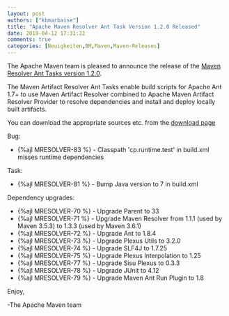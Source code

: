 ```yaml
---
layout: post
authors: ["khmarbaise"]
title: "Apache Maven Resolver Ant Task Version 1.2.0 Released"
date: 2019-04-12 17:31:22
comments: true
categories: [Neuigkeiten,BM,Maven,Maven-Releases]
---
```

The Apache Maven team is pleased to announce the release of the [Maven 
Resolver Ant Tasks version 1.2.0](https://maven.apache.org/resolver-ant-tasks/).

The Maven Artifact Resolver Ant Tasks enable build scripts for Apache Ant 1.7+ to use Maven Artifact 
Resolver combined to Apache Maven Artifact Resolver Provider to resolve dependencies and install and 
deploy locally built artifacts.


You can download the appropriate sources etc. from 
the [download page](https://maven.apache.org/resolver-ant-tasks/download.cgi)

<!-- more -->

Bug:

- {%ajl MRESOLVER-83 %} - Classpath 'cp.runtime.test' in build.xml misses runtime dependencies

Task:

- {%ajl MRESOLVER-81 %} - Bump Java version to 7 in build.xml

Dependency upgrades:

- {%ajl MRESOLVER-70 %} - Upgrade Parent to 33
- {%ajl MRESOLVER-71 %} - Upgrade Maven Resolver from 1.1.1 (used by Maven 3.5.3) to 1.3.3 (used by Maven 3.6.1)
- {%ajl MRESOLVER-72 %} - Upgrade Ant to 1.8.4
- {%ajl MRESOLVER-73 %} - Upgrade Plexus Utils to 3.2.0
- {%ajl MRESOLVER-74 %} - Upgrade SLF4J to 1.7.25
- {%ajl MRESOLVER-75 %} - Upgrade Plexus Interpolation to 1.25
- {%ajl MRESOLVER-77 %} - Upgrade Sisu Plexus to 0.3.3
- {%ajl MRESOLVER-78 %} - Upgrade JUnit to 4.12
- {%ajl MRESOLVER-79 %} - Upgrade Maven Ant Run Plugin to 1.8

Enjoy,

-The Apache Maven team 